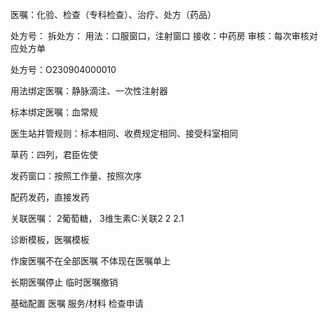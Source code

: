 医嘱：化验、检查（专科检查）、治疗、处方（药品）

处方号：
拆处方：
用法：口服窗口，注射窗口
接收：中药房
审核：每次审核对应处方单

处方号：O230904000010

用法绑定医嘱：静脉滴注、一次性注射器

标本绑定医嘱：血常规

医生站并管规则：标本相同、收费规定相同、接受科室相同

草药：四列，君臣佐使

发药窗口：按照工作量、按照次序

配药发药，直接发药

关联医嘱：
2葡萄糖，
3维生素C:关联2
2
2.1

诊断模板，医嘱模板

作废医嘱不在全部医嘱
不体现在医嘱单上

长期医嘱停止
临时医嘱撤销

基础配置
医嘱
服务/材料
检查申请